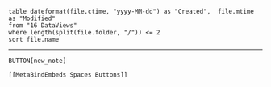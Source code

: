 ```dataview
table dateformat(file.ctime, "yyyy-MM-dd") as "Created",  file.mtime as "Modified"
from "16 DataViews"
where length(split(file.folder, "/")) <= 2
sort file.name
```

---

 `BUTTON[new_note]` 

 ```meta-bind-embed
 [[MetaBindEmbeds Spaces Buttons]]
 ```

